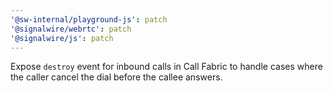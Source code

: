 ```yaml
---
'@sw-internal/playground-js': patch
'@signalwire/webrtc': patch
'@signalwire/js': patch
---
```


Expose `destroy` event for inbound calls in Call Fabric to handle cases where the caller cancel the dial before the callee answers.
